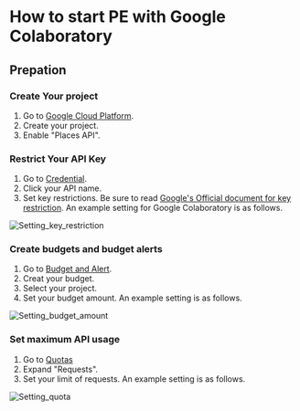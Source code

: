 # How to start PE with Google Colaboratory

## Prepation

### Create Your project
1. Go to [Google Cloud Platform](https://console.cloud.google.com/).
1. Create your project.
1. Enable "Places API".

### Restrict Your API Key
1. Go to [Credential](https://console.cloud.google.com/google/maps-apis/credentials).
2. Click your API name.
3. Set key restrictions. Be sure to read [Google's Official document for key restriction](https://cloud.google.com/docs/authentication/api-keys?hl=en_US&_ga=2.22971646.-472611623.1669725235&_gac=1.89610601.1669726477.Cj0KCQiA-JacBhC0ARIsAIxybyMaLd8m16G73pFt7nddHkzexDaFyzTNlFoUgyEOYRtX839nPn1C864aAojmEALw_wcB#securing_an_api_key). An example setting for Google Colaboratory is as follows.

![Setting_key_restriction](https://user-images.githubusercontent.com/108068990/205912332-266803f5-b46e-451c-8e7e-9e4751debf0d.png)

### Create budgets and budget alerts
1. Go to [Budget and Alert](https://console.cloud.google.com/billing/).
2. Creat your budget.
3. Select your project.
4. Set your budget amount. An example setting is as follows.

![Setting_budget_amount](https://user-images.githubusercontent.com/108068990/205912721-ea280837-82cf-4310-9a65-a8cf4e72d264.png)

### Set maximum API usage
1. Go to [Quotas](https://console.cloud.google.com/google/maps-apis/quotas)
2. Expand "Requests".
3. Set your limit of requests. An example setting is as follows.

![Setting_quota](https://user-images.githubusercontent.com/108068990/205912840-cffc78d9-9c37-44d0-bd04-f091c93c27b0.png)
